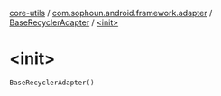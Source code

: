 [core-utils](../../index.md) / [com.sophoun.android.framework.adapter](../index.md) / [BaseRecyclerAdapter](index.md) / [&lt;init&gt;](./-init-.md)

# &lt;init&gt;

`BaseRecyclerAdapter()`